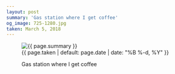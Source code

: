 ```yaml
---
layout: post
summary: 'Gas station where I get coffee'
og_image: 725-1280.jpg
taken: March 5, 2018
---
```


<figure class="post">
 <img alt="{{ page.summary }}" sizes="(min-width: 700px) 50vw, calc(100vw - 2rem)" src="{{ site.assets_url }}/725-640.jpg" srcset="{{ site.assets_url }}/725-320.jpg 320w, {{ site.assets_url }}/725-640.jpg 640w, {{ site.assets_url }}/725-960.jpg 960w, {{ site.assets_url }}/725-1280.jpg 1280w"/>
 <figcaption>
  <time>
   {{ page.taken | default: page.date | date: "%B %-d, %Y" }}
  </time>
  <p>
   Gas station where I get coffee
  </p>
 </figcaption>
</figure>
